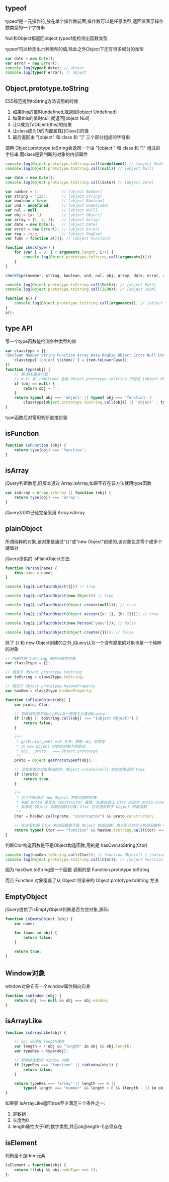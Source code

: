 ## typeof

typeof是一元操作符,放在单个操作数前面,操作数可以是任意类型,返回值表示操作数类型的一个字符串

Null和Object都返回object,typeof能检测出函数类型

typeof可以检测出六种类型的值,除此之外Object下还有很多细分的类型

```js
var date = new Date();
var error = new Error();
console.log(typeof date); // object
console.log(typeof error); // object
```

## Object.prototype.toString

ES5规范提到toString方法调用的时候

1. 如果this的值时undefined,就返回[object Undefined]
2. 如果this的值时null,就返回[object Null]
3. 让O成为ToObject(this)的结果
4. 让class成为O的内部属性[[Class]]的值
5. 最后返回由 "[object" 和 class 和 "]" 三个部分组成的字符串

调用 Object.prototype.toString会返回一个由 "[object " 和 class 和 "]" 组成的字符串,而class是要判断的对象的内部属性

```js
console.log(Object.prototype.toString.call(undefined)) // [object Undefined]
console.log(Object.prototype.toString.call(null)) // [object Null]

var date = new Date();
console.log(Object.prototype.toString.call(date)) // [object Date]
```


```js
var number = 1;          // [object Number]
var string = '123';      // [object String]
var boolean = true;      // [object Boolean]
var und = undefined;     // [object Undefined]
var nul = null;          // [object Null]
var obj = {a: 1}         // [object Object]
var array = [1, 2, 3];   // [object Array]
var date = new Date();   // [object Date]
var error = new Error(); // [object Error]
var reg = /a/g;          // [object RegExp]
var func = function a(){}; // [object Function]

function checkType() {
    for (var i = 0; i < arguments.length; i++) {
        console.log(Object.prototype.toString.call(arguments[i]))
    }
}

checkType(number, string, boolean, und, nul, obj, array, date, error, reg, func)

console.log(Object.prototype.toString.call(Math)); // [object Math]
console.log(Object.prototype.toString.call(JSON)); // [object JSON]

function a() {
    console.log(Object.prototype.toString.call(arguments)); // [object Arguments]
}
a();
```

## type API

写一个type函数能检测各种类型的值

```js
var classtype = {};
"Boolean Number String Function Array Date RegExp Object Error Null Undefined".split(" ").map(item => {
    classtype[`[object ${item}]`] = item.toLowerCase();
})
function type(obj) {
    // 解决IE兼容问题 
    // null 和 undefined 会被 Object.prototype.toString 识别成 [object Object]
    if (obj == null) {
        return obj + '';
    }
    return typeof obj === 'object' || typeof obj === 'function' ?
        classtype[Object.prototype.toString.call(obj)] || 'object' : typeof obj;
}
```

type函数后对常用判断直接封装

## isFunction

```js
function isFunction (obj) {
    return type(obj) === 'function';
}
```

## isArray

jQuery判断数组,旧版本通过 Array.isArray,如果不存在该方法就用type函数

```js
var isArray = Array.isArray || function (obj) {
    return type(obj) === 'array';
}
```

jQuery3.0中已经完全采用 Array.isArray

## plainObject

所谓纯粹的对象,该对象是通过"{}"或"new Object"创建的,该对象包含零个或多个键值对

jQuery提供的 isPlainObject方法:

```js
function Person(name) {
    this.name = name;
}

console.log($.isPlainObject({})) // true

console.log($.isPlainObject(new Object)) // true

console.log($.isPlainObject(Object.create(null))); // true

console.log($.isPlainObject(Object.assign({a: 1}, {b: 2}))); // true

console.log($.isPlainObject(new Person('yayu'))); // false

console.log($.isPlainObject(Object.create({}))); // false
```

除了 {} 和 new Object创建的之外,jQuery认为一个没有原型的对象也是一个纯粹的对象

```js
// 用来存放 toString 映射结果的对象
var class2type = {};

// 相当于 Object.prototype.toString
var toString = class2type.toString;

// 相当于 Object.prototype.hasOwnProperty
var hasOwn = class2type.hasOwnProperty;

function isPlainObject(obj) {
    var proto, Ctor;

    // 排除掉明显不是obj的以及一些宿主对象如Window
    if (!obj || toString.call(obj) !== "[object Object]") {
        return false;
    }

    /**
     * getPrototypeOf es5 方法，获取 obj 的原型
     * 以 new Object 创建的对象为例的话
     * obj.__proto__ === Object.prototype
     */
    proto = Object.getPrototypeOf(obj);

    // 没有原型的对象是纯粹的，Object.create(null) 就在这里返回 true
    if (!proto) {
        return true;
    }

    /**
     * 以下判断通过 new Object 方式创建的对象
     * 判断 proto 是否有 constructor 属性，如果有就让 Ctor 的值为 proto.constructor
     * 如果是 Object 函数创建的对象，Ctor 在这里就等于 Object 构造函数
     */
    Ctor = hasOwn.call(proto, "constructor") && proto.constructor;

    // 在这里判断 Ctor 构造函数是不是 Object 构造函数，用于区分自定义构造函数和 Object 构造函数
    return typeof Ctor === "function" && hasOwn.toString.call(Ctor) === hasOwn.toString.call(Object);
}
```

判断Ctor构造函数是不是Object构造函数,用的是 hasOwn.toString(Ctor)

```js
console.log(hasOwn.toString.call(Ctor)); // function Object() { [native code] }
console.log(Object.prototype.toString.call(Ctor)); // [object Function]
```

因为 hasOwn.toString是一个函数 调用的是 Function.prototype.toString

而且 Function 对象覆盖了从 Object 继承来的 Object.prototype.toString 方法

## EmptyObject

jQuery提供了isEmptyObject判断是否为空对象,源码:

```js
function isEmptyObject (obj) {
    var name;

    for (name in obj) {
        return false;
    }

    return true;
}
```

## Window对象

window对象它有一个window属性指向自身

```js
function isWindow (obj) {
    return obj !== null && obj === obj.window;
}
```

## isArrayLike

```js
function isArrayLike(obj) {

    // obj 必须有 length属性
    var length = !!obj && "length" in obj && obj.length;
    var typeRes = type(obj);

    // 排除掉函数和 Window 对象
    if (typeRes === "function" || isWindow(obj)) {
        return false;
    }

    return typeRes === "array" || length === 0 ||
        typeof length === "number" && length > 0 && (length - 1) in obj;
}
```

如果要 isArrayLike返回true至少满足三个条件之一:

1. 是数组
2. 长度为0
3. length属性大于0的数字类型,并且obj[length-1]必须存在

## isElement

判断是不是dom元素

```js
isElement = function(obj) {
    return !!(obj && obj.nodeType === 1);
};
```
